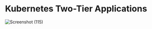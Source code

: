 # Kubernetes Two-Tier Applications

![Screenshot (115)](https://github.com/Rahulrajak1710/Kubernetes/assets/67949307/90259955-b7cf-4197-ac1a-8e83749bd5d4)
